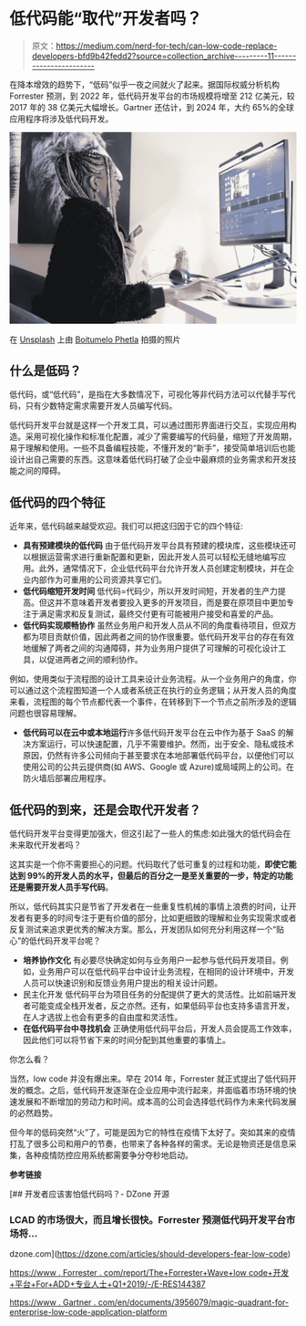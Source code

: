 # 低代码能“取代”开发者吗？

> 原文：<https://medium.com/nerd-for-tech/can-low-code-replace-developers-bfd9b42fedd2?source=collection_archive---------11----------------------->

在降本增效的趋势下，“低码”似乎一夜之间就火了起来。据国际权威分析机构 Forrester 预测，到 2022 年，低代码开发平台的市场规模将增至 212 亿美元，较 2017 年的 38 亿美元大幅增长。Gartner 还估计，到 2024 年，大约 65%的全球应用程序将涉及低代码开发。

![](img/cb4665b7aacc5c6b1a90d22da2a45a28.png)

在 [Unsplash](https://unsplash.com/s/photos/visualization-and-simulation?utm_source=unsplash&utm_medium=referral&utm_content=creditCopyText) 上由 [Boitumelo Phetla](https://unsplash.com/@writecodenow?utm_source=unsplash&utm_medium=referral&utm_content=creditCopyText) 拍摄的照片

## 什么是低码？

低代码，或“低代码”，是指在大多数情况下，可视化等非代码方法可以代替手写代码，只有少数特定需求需要开发人员编写代码。

低代码开发平台就是这样一个开发工具，可以通过图形界面进行交互，实现应用构造。采用可视化操作和标准化配置，减少了需要编写的代码量，缩短了开发周期，易于理解和使用。一些不具备编程技能，不懂开发的“新手”，接受简单培训后也能设计出自己需要的东西。这意味着低代码打破了企业中最麻烦的业务需求和开发技能之间的障碍。

## 低代码的四个特征

近年来，低代码越来越受欢迎。我们可以把这归因于它的四个特征:

*   **具有预建模块的低代码**
    由于低代码开发平台具有预建的模块库，这些模块还可以根据运营需求进行重新配置和更新，因此开发人员可以轻松无缝地编写应用。此外，通常情况下，企业低代码平台允许开发人员创建定制模块，并在企业内部作为可重用的公司资源共享它们。
*   **低代码缩短开发时间**
    低代码=代码少，所以开发时间短，开发者的生产力提高。但这并不意味着开发者要投入更多的开发项目，而是要在原项目中更加专注于满足需求和反复测试，最终交付更有可能被用户接受和喜爱的产品。
*   **低代码实现顺畅协作**
    虽然业务用户和开发人员从不同的角度看待项目，但双方都为项目贡献价值，因此两者之间的协作很重要。低代码开发平台的存在有效地缓解了两者之间的沟通障碍，并为业务用户提供了可理解的可视化设计工具，以促进两者之间的顺利协作。

例如，使用类似于流程图的设计工具来设计业务流程。从一个业务用户的角度，你可以通过这个流程图知道一个人或者系统正在执行的业务逻辑；从开发人员的角度来看，流程图的每个节点都代表一个事件，在转移到下一个节点之前所涉及的逻辑问题也很容易理解。

*   **低代码可以在云中或本地运行**许多低代码开发平台在云中作为基于 SaaS 的解决方案运行，可以快速配置，几乎不需要维护。然而，出于安全、隐私或技术原因，仍然有许多公司倾向于甚至要求在本地部署低代码平台，以便他们可以使用公司的公共云提供商(如 AWS、Google 或 Azure)或局域网上的公司。在防火墙后部署应用程序。

## 低代码的到来，还是会取代开发者？

低代码开发平台变得更加强大，但这引起了一些人的焦虑:如此强大的低代码会在未来取代开发者吗？

这其实是一个你不需要担心的问题。代码取代了低可重复的过程和功能，**即使它能达到 99%的开发人员的水平，但最后的百分之一是至关重要的一步，特定的功能还是需要开发人员手写代码**。

所以，低代码其实只是节省了开发者在一些重复性机械的事情上浪费的时间，让开发者有更多的时间专注于更有价值的部分，比如更细致的理解和业务实现需求或者反复测试来追求更优秀的解决方案。那么，开发团队如何充分利用这样一个“贴心”的低代码开发平台呢？

*   **培养协作文化**
    有必要尽快确定如何与业务用户一起参与低代码开发项目。例如，业务用户可以在低代码平台中设计业务流程，在相同的设计环境中，开发人员可以快速识别和反馈业务用户提出的相关设计问题。
*   民主化开发
    低代码平台为项目任务的分配提供了更大的灵活性。比如前端开发者可能变成全栈开发者，反之亦然。还有，如果低码平台也支持多语言开发，在人才选拔上也会有更多的自由度和灵活性。
*   **在低代码平台中寻找机会**
    正确使用低代码平台后，开发人员会提高工作效率，因此他们可以将节省下来的时间分配到其他重要的事情上。

你怎么看？

当然，low code 并没有爆出来。早在 2014 年，Forrester 就正式提出了低代码开发的概念。之后，低代码开发逐渐在企业应用中流行起来，并面临着市场环境的快速发展和不断增加的劳动力和时间。成本高的公司会选择低代码作为未来代码发展的必然趋势。

但今年的低码突然“火”了，可能是因为它的特性在疫情下太好了。突如其来的疫情打乱了很多公司和用户的节奏，也带来了各种各样的需求。无论是物资还是信息采集，各种疫情防控应用系统都需要争分夺秒地启动。

**参考链接**

[](https://dzone.com/articles/should-developers-fear-low-code) [## 开发者应该害怕低代码吗？- DZone 开源

### LCAD 的市场很大，而且增长很快。Forrester 预测低代码开发平台市场将…

dzone.com](https://dzone.com/articles/should-developers-fear-low-code) 

[https://www . Forrester . com/report/The+Forrester+Wave+low code+开发+平台+For+ADD+专业人士+Q1+2019/-/E-RES144387](https://www.forrester.com/report/The+Forrester+Wave+LowCode+Development+Platforms+For+ADD+Professionals+Q1+2019/-/E-RES144387)

[https://www . Gartner . com/en/documents/3956079/magic-quadrant-for-enterprise-low-code-application-platform](https://www.gartner.com/en/documents/3956079/magic-quadrant-for-enterprise-low-code-application-platf)